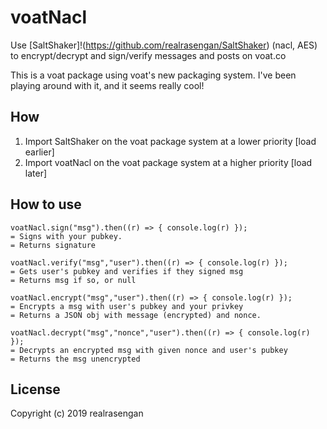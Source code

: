 # voatNacl
Use [SaltShaker]!(https://github.com/realrasengan/SaltShaker) (nacl, AES) to encrypt/decrypt and sign/verify messages and posts on voat.co

This is a voat package using voat's new packaging system.  I've been playing around with it, and it seems really cool!


## How
1. Import SaltShaker on the voat package system at a lower priority [load earlier]
2. Import voatNacl on the voat package system at a higher priority [load later]

## How to use

```
voatNacl.sign("msg").then((r) => { console.log(r) });
= Signs with your pubkey.
= Returns signature

voatNacl.verify("msg","user").then((r) => { console.log(r) });
= Gets user's pubkey and verifies if they signed msg
= Returns msg if so, or null

voatNacl.encrypt("msg","user").then((r) => { console.log(r) });
= Encrypts a msg with user's pubkey and your privkey
= Returns a JSON obj with message (encrypted) and nonce.

voatNacl.decrypt("msg","nonce","user").then((r) => { console.log(r) });
= Decrypts an encrypted msg with given nonce and user's pubkey
= Returns the msg unencrypted

```

## License

Copyright (c) 2019 realrasengan

